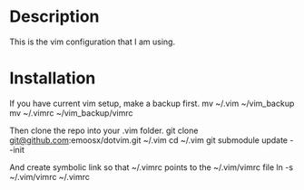 # Description
This is the vim configuration that I am using.

# Installation
If you have current vim setup, make a backup first. 
    mv ~/.vim ~/vim_backup
    mv ~/.vimrc ~/vim_backup/vimrc

Then clone the repo into your .vim folder.
    git clone git@github.com:emoosx/dotvim.git ~/.vim 
    cd ~/.vim
    git submodule update --init

And create symbolic link so that ~/.vimrc points to the ~/.vim/vimrc file
    ln -s ~/.vim/vimrc ~/.vimrc


